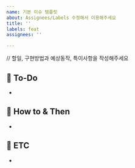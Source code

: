 ```yaml
---
name: 기본 이슈 템플릿
about: Assignees/Labels 수정해서 이용해주세요
title: ''
labels: feat
assignees: ''

---
```


// 할일, 구현방법과 예상동작, 특이사항을 작성해주세요
## 🍃 To-Do
- 

## 🍃 How to & Then
-

## 🍃 ETC
-
